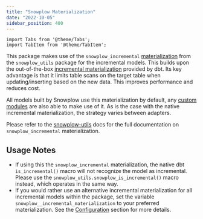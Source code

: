 ```yaml
---
title: "Snowplow Materialization"
date: "2022-10-05"
sidebar_position: 400
---
```

```mdx-code-block
import Tabs from '@theme/Tabs';
import TabItem from '@theme/TabItem';
```

This package makes use of the `snowplow_incremental` [materialization](https://docs.getdbt.com/guides/legacy/creating-new-materializations) from the `snowplow_utils` package for the incremental models. This builds upon the out-of-the-box [incremental materialization](https://docs.getdbt.com/docs/building-a-dbt-project/building-models/materializations#incremental) provided by dbt. Its key advantage is that it limits table scans on the target table when updating/inserting based on the new data. This improves performance and reduces cost.

All models built by Snowplow use this materialization by default, any [custom modules](/docs/modeling-your-data/modeling-your-data-with-dbt/dbt-custom-models/index.md) are also able to make use of it. As is the case with the native incremental materialization, the strategy varies between adapters.

Please refer to the [snowplow-utils](https://github.com/snowplow/dbt-snowplow-utils) docs for the full documentation on `snowplow_incremental` materialization.

## Usage Notes

- If using this the `snowplow_incremental` materialization, the native dbt `is_incremental()` macro will not recognize the model as incremental. Please use the `snowplow_utils.snowplow_is_incremental()` macro instead, which operates in the same way.
- If you would rather use an alternative incremental materialization for all incremental models within the package, set the variable `snowplow__incremental_materialization` to your preferred materialization. See the [Configuration](/docs/modeling-your-data/modeling-your-data-with-dbt/dbt-configuration/index.md) section for more details.

